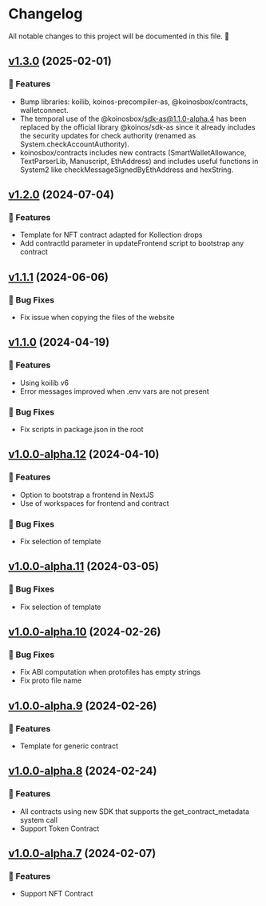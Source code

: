 # Changelog

All notable changes to this project will be documented in this file. 🤘

## [v1.3.0](https://github.com/joticajulian/koinos-contract/releases/tag/v1.3.0) (2025-02-01)

### 🚀 Features

- Bump libraries: koilib, koinos-precompiler-as, @koinosbox/contracts, walletconnect.
- The temporal use of the @koinosbox/sdk-as@1.1.0-alpha.4 has been replaced by the official library @koinos/sdk-as since it already includes the security updates for check authority (renamed as System.checkAccountAuthority).
- koinosbox/contracts includes new contracts (SmartWalletAllowance, TextParserLib, Manuscript, EthAddress) and includes useful functions in System2 like checkMessageSignedByEthAddress and hexString.

## [v1.2.0](https://github.com/joticajulian/koinos-contract/releases/tag/v1.2.0) (2024-07-04)

### 🚀 Features

- Template for NFT contract adapted for Kollection drops
- Add contractId parameter in updateFrontend script to bootstrap any contract

## [v1.1.1](https://github.com/joticajulian/koinos-contract/releases/tag/v1.1.1) (2024-06-06)

### 🐛 Bug Fixes

- Fix issue when copying the files of the website

## [v1.1.0](https://github.com/joticajulian/koinos-contract/releases/tag/v1.1.0) (2024-04-19)

### 🚀 Features

- Using koilib v6
- Error messages improved when .env vars are not present

### 🐛 Bug Fixes

- Fix scripts in package.json in the root

## [v1.0.0-alpha.12](https://github.com/joticajulian/koinos-contract/releases/tag/v1.0.0-alpha.12) (2024-04-10)

### 🚀 Features

- Option to bootstrap a frontend in NextJS
- Use of workspaces for frontend and contract

### 🐛 Bug Fixes

- Fix selection of template

## [v1.0.0-alpha.11](https://github.com/joticajulian/koinos-contract/releases/tag/v1.0.0-alpha.11) (2024-03-05)

### 🐛 Bug Fixes

- Fix selection of template

## [v1.0.0-alpha.10](https://github.com/joticajulian/koinos-contract/releases/tag/v1.0.0-alpha.10) (2024-02-26)

### 🐛 Bug Fixes

- Fix ABI computation when protofiles has empty strings
- Fix proto file name

## [v1.0.0-alpha.9](https://github.com/joticajulian/koinos-contract/releases/tag/v1.0.0-alpha.9) (2024-02-26)

### 🚀 Features

- Template for generic contract

## [v1.0.0-alpha.8](https://github.com/joticajulian/koinos-contract/releases/tag/v1.0.0-alpha.8) (2024-02-24)

### 🚀 Features

- All contracts using new SDK that supports the get_contract_metadata system call
- Support Token Contract

## [v1.0.0-alpha.7](https://github.com/joticajulian/koinos-contract/releases/tag/v1.0.0-alpha.7) (2024-02-07)

### 🚀 Features

- Support NFT Contract
